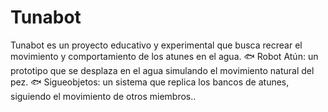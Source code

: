 # Tunabot
Tunabot es un proyecto educativo y experimental que busca recrear el movimiento y comportamiento de los atunes en el agua.  🐟 Robot Atún: un prototipo que se desplaza en el agua simulando el movimiento natural del pez.  🐟 Sigueobjetos: un sistema que replica los bancos de atunes, siguiendo el movimiento de otros miembros..  
